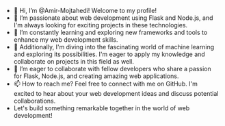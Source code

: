 - 👋 Hi, I’m @Amir-Mojtahedi! Welcome to my profile!
- 👀 I’m passionate about web development using Flask and Node.js, and I'm always looking for exciting projects in these technologies.
- 🌱 I’m constantly learning and exploring new frameworks and tools to enhance my web development skills.
- 🧠 Additionally, I'm diving into the fascinating world of machine learning and exploring its possibilities. I'm eager to apply my knowledge and collaborate on projects in this field as well.
- 💞️ I’m eager to collaborate with fellow developers who share a passion for Flask, Node.js, and creating amazing web applications.
- 📫 How to reach me? Feel free to connect with me on GitHub. I'm excited to hear about your web development ideas and discuss potential collaborations.
- Let's build something remarkable together in the world of web development!

